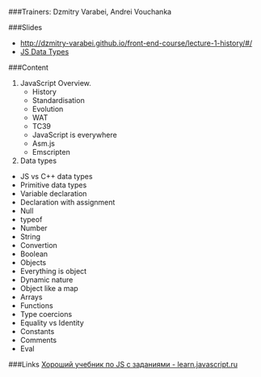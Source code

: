 ###Trainers: Dzmitry Varabei, Andrei Vouchanka

###Slides
- http://dzmitry-varabei.github.io/front-end-course/lecture-1-history/#/
- [JS Data Types](https://docs.google.com/presentation/d/1C1ri0y3tVPgbFSgg2u-ohUzZasT6WlPTB-dViNH1Eyo/embed)

###Content

1. JavaScript Overview.
   * History
   * Standardisation
   * Evolution
   * WAT
   * TC39
   * JavaScript is everywhere
   * Asm.js
   * Emscripten
2. Data types
  - JS vs C++ data types
  - Primitive data types
  - Variable declaration
  - Declaration with assignment
  - Null
  - typeof
  - Number
  - String
  - Convertion
  - Boolean
  - Objects
  - Everything is object
  - Dynamic nature
  - Object like a map
  - Arrays
  - Functions
  - Type coercions
  - Equality vs Identity
  - Constants
  - Comments
  - Eval

###Links
[Хороший учебник по JS c заданиями - learn.javascript.ru](http://learn.javascript.ru/)
